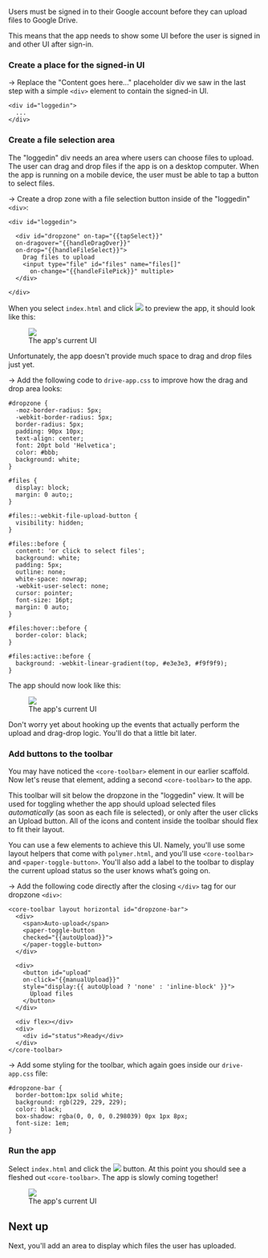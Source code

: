 <toc-element></toc-element>

Users must be signed in to their Google account before
they can upload files to Google Drive.

This means that the app needs to show some UI before the user is signed in
and other UI after sign-in.

### Create a place for the signed-in UI

&rarr; Replace the "Content goes here..." placeholder div we saw in the last step
with a simple `<div>` element to contain the signed-in UI.

    <div id="loggedin">
      ...
    </div>


### Create a file selection area

The "loggedin" div needs an area where users can choose files to upload.
The user can drag and drop files if the app is on a desktop computer.
When the app is running on a mobile device,
the user must be able to tap a button to select files.

&rarr; Create a drop zone with a file selection button inside of the
"loggedin" `<div>`:

    <div id="loggedin">

      <div id="dropzone" on-tap="{{tapSelect}}" 
      on-dragover="{{handleDragOver}}" 
      on-drop="{{handleFileSelect}}">
        Drag files to upload
        <input type="file" id="files" name="files[]" 
          on-change="{{handleFilePick}}" multiple>
      </div>

    </div>

When you select `index.html` and click <img src="img/runbutton.png" class="icon"> to preview the app, it should look like this:

<figure>
  <img src="img/image_26.png"/>
  <figcaption>The app's current UI</figcaption>
</figure>

Unfortunately, the app doesn't provide much space to drag and drop files
just yet. 

&rarr; Add the following code to `drive-app.css` to improve how the drag and drop area looks:

    #dropzone {
      -moz-border-radius: 5px;
      -webkit-border-radius: 5px;
      border-radius: 5px;
      padding: 90px 10px;
      text-align: center;
      font: 20pt bold 'Helvetica';
      color: #bbb;
      background: white;
    }
    
    #files {
      display: block;
      margin: 0 auto;;
    }
    
    #files::-webkit-file-upload-button {
      visibility: hidden;
    }
    
    #files::before {
      content: 'or click to select files';
      background: white;
      padding: 5px;
      outline: none;
      white-space: nowrap;
      -webkit-user-select: none;
      cursor: pointer;
      font-size: 16pt;
      margin: 0 auto;
    }
    
    #files:hover::before {
      border-color: black;
    }
    
    #files:active::before {
      background: -webkit-linear-gradient(top, #e3e3e3, #f9f9f9);
    }

The app should now look like this:

<figure>
  <img src="img/image_27.png"/>
  <figcaption>The app's current UI</figcaption>
</figure>

Don't worry yet about hooking up the events that
actually perform the upload and drag-drop logic.
You'll do that a little bit later.


### Add buttons to the toolbar

You may have noticed the `<core-toolbar>` element in our earlier scaffold.
Now let's reuse that element,
adding a second `<core-toolbar>` to the app. 

This toolbar will sit below the dropzone in the "loggedin" view.
It will be used for toggling whether the app should upload selected files
_automatically_ (as soon as each file is selected),
or only after the user clicks an Upload button.
All of the icons and content inside the toolbar should
flex to fit their layout.

You can use a few elements to achieve this UI.
Namely, you'll use some layout helpers that come with `polymer.html`,
and you'll use `<core-toolbar>` and `<paper-toggle-button>`.
You'll also add a label to the toolbar to
display the current upload status so the user knows what’s going on.

&rarr;  Add the following code directly after the closing `</div>` tag for our dropzone `<div>`:

    <core-toolbar layout horizontal id="dropzone-bar">
      <div>
        <span>Auto-upload</span>
        <paper-toggle-button 
        checked="{{autoUpload}}">
        </paper-toggle-button>
      </div>

      <div>
        <button id="upload"
        on-click="{{manualUpload}}" 
        style="display:{{ autoUpload ? 'none' : 'inline-block' }}">
          Upload files
        </button>
      </div>

      <div flex></div>
      <div>
        <div id="status">Ready</div>
      </div>
    </core-toolbar>

&rarr; Add some styling for the toolbar, which again goes inside our `drive-app.css` file:

    #dropzone-bar {
      border-bottom:1px solid white;
      background: rgb(229, 229, 229);
      color: black;
      box-shadow: rgba(0, 0, 0, 0.298039) 0px 1px 8px;
      font-size: 1em;
    }

### Run the app

Select `index.html` and click the <img src="img/runbutton.png" class="icon"> button.
At this point you should see a fleshed out `<core-toolbar>`.
The app is slowly coming together! 

<figure>
  <img src="img/image_29.png"/>
  <figcaption>The app's current UI</figcaption>
</figure>


## Next up

Next, you'll add an area to display which files the user has uploaded.

